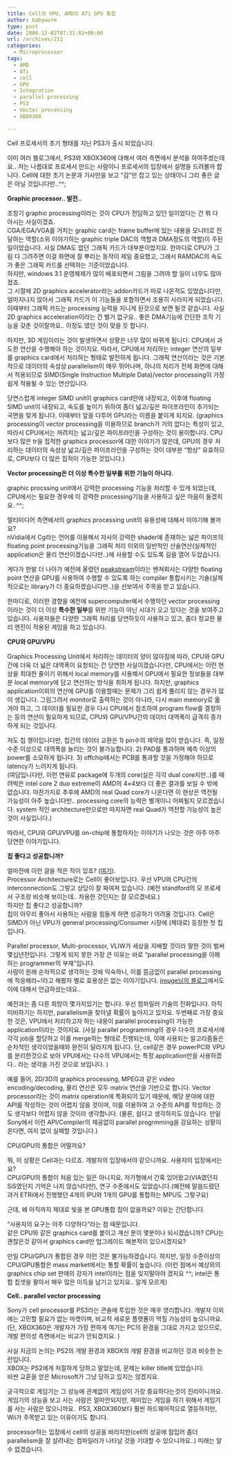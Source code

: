 ```yaml
---
title: Cell의 VPU, AMD의 ATi GPU 통합
author: babyworm
type: post
date: 2006-12-02T07:31:02+00:00
url: /archives/211
categories:
  - Microprocessor
tags:
  - AMD
  - ATi
  - cell
  - GPU
  - Integration
  - parallel processing
  - PS3
  - Vector processing
  - XBOX360

---
```

Cell 프로세서의 초기 형태를 지닌 PS3가 출시 되었습니다. 

  


이미 여러 블로그에서, PS3와 XBOX360에 대해서 여러 측면에서 분석을 하여주셨는데요.. 저는 나름대로 프로세서 만드는 사람이니 프로세서의 입장에서 설명을 드려볼까 합니다. Cell에 대한 초기 논문과 기사만을 보고 &#8220;감&#8221;만 잡고 있는 상태이니 그리 좋은 글은 아닐 것입니다만..^^;

  


**Graphic processor.. 발전..**

  


초창기 graphic processing이라는 것이 CPU가 전담하고 있던 일이었다는 건 뭐 다 아시는 사실이겠죠.  
CGA/EGA/VGA를 거치는 graphic card는 frame buffer에 있는 내용을 모니터로 전달하는 역할(소위 이야기하는 graphic triple DAC의 역할과 DMA정도의 역할)이 주된 일이었습니다. 사실 DMA도 없던 그래픽 카드가 대부분이었지요. 한마디로 CPU가 그림 다 그려주면 이걸 화면에 잘 뿌리는 동작이 제일 중요했고, 그래서 RAMDAC의 속도가 좋은 그래픽 카드를 선택하는 기준이었습니다.  
하지만, windows 3.1 운영체제가 많이 배포되면서 그림을 그려야 할 일이 너무도 많아졌죠.  
그 시절에 2D graphics accelerator라는 addon카드가 따로 나온적도 있었습니다만, 얼마지나지 않아서 그래픽 카드가 이 기능들을 포함하면서 조용히 사라지게 되었습니다. 이때부터 그래픽 카드는 processing 능력을 지니게 된것으로 보면 될것 같습니다. 사실 2D graphics acceleration이라는 건 별거 없구요.. 좋은 DMA기능에 간단한 조작 기능을 갖춘 것이랄까요.. 이정도 였던 것이 맞을 듯 합니다. 

  


하지만, 3D 게임이라는 것이 발생하면서 상황은 너무 많이 바뀌게 됩니다. CPU에서 과도한 연산을 수행해야 하는 것이지요. 따라서, CPU에서 처리하는 integer 연산의 일부를 graphics card에서 처리하는 형태로 발전하게 됩니다. 그래픽 연산이라는 것은 기본적으로 데이터의 속성상 parallelism이 매우 뛰어나며, 하나의 처리가 전체 화면에 대해서 적용되므로 SIMD(Single Instruction Multiple Data)/vector processing이 가장 쉽게 적용될 수 있는 연산입니다. 

  


당연스럽게 integer SIMD unit이 graphics card안에 내장되고, 이후에 floating SIMD unit이 내장되고, 속도를 높이기 위하여 좀더 넓고/깊은 파이프라인이 추가되는 국면을 맞게 됩니다. 이때부터 앞을 다투어 GPU라는 이름을 붙이게 되지요. (graphics processing이 vector processing을 이용하므로 branch가 거의 없다는 특성이 있고, 따라서 CPU에서는 꺼려지는 넓고/깊은 파이프라인을 구성하는 것이 용이합니다. CPU보다 많은 tr을 집적한 graphics processor에 대한 이야기가 많은데, GPU의 경우 처리하는 데이터의 속성상 넓고/깊은 파이프라인을 구성하는 것이 대부분 &#8220;항상&#8221; 유효하므로, CPU보다 더 많은 집적이 가능한 것입니다.)

  


**Vector processing은 더 이상 특수한 일부를 위한 기능이 아니다.**

  


graphic procssing unit에서 강력한 processing 기능을 처리할 수 있게 되었는데, CPU에서는 필요한 경우에 이 강력한 processing기능을 사용하고 싶은 마음이 들겠지요. ^^; 

  


멀티미디어 측면에서의 graphics processing unit의 유용성에 대해서 이야기해 볼까요?  
nVidia에서 Cg라는 언어를 이용해서 자사의 강력한 shader에 존재하는 넓은 파이프의 floating point processing기능을 그래픽 처리 이외의 일반적인 산술연산(실제적인 application은 물리 연산이겠습니다만..)에 사용할 수도 있도록 길을 열어 두었습니다. 

  


게다가 한발 더 나아가 예전에 올렸던 [peakstream][1]이라는 벤쳐회사는 다양한 floating point 연산을 GPU를 사용하여 수행할 수 있도록 하는 compiler 통합시키는 기술(실제적으로는 library가 더 중요하겠습니다만..)을 선보여서 주목을 받고 있습니다. 

  


한마디로, 이러한 경향을 예전에 supercomputer에서 수행하던 vector processing이라는 것이 더 이상 **특수한 일부**를 위한 기능이 아닌 시대가 오고 있다는 것을 보여주고 있습니다. 사용자들은 다양한 그래픽 처리를 당연하듯이 사용하고 있고, 좀더 정교한 물리 엔진이 적용된 게임을 하고 있습니다. 

  


**CPU와 GPU/VPU**

  


Graphics Processing Unit에서 처리하는 데이터의 양이 많아짐에 따라, CPU와 GPU간에 더욱 더 넓은 대역폭이 요청되는 건 당연한 사실이겠습니다만, CPU에서는 이런 현상을 최대한 줄이기 위해서 local memory를 사용해서 GPU에서 필요한 정보들을 대부분 local memory에 담고 연산하는 방식을 취하게 됩니다. 하지만, graphics application이외의 연산에 GPU를 이용할때는 문제가 그리 쉽게 풀리지 않는 경우가 많이 생깁니다. 그림그려서 monitor로 출력하는 것이 아니라, 다시 main memory로 옮겨야 하고, 그 데이터를 필요한 경우 다시 CPU에서 참조하여 program flow를 결정하는 등의 연산이 필요하게 되므로, CPU와 GPU/VPU간의 데이터 대역폭이 급격히 증가하게 되는 것입니다. 

  


저도 칩 쟁이입니다만, 칩간의 데이터 교환은 1) pin수의 제약을 많이 받습니다. 즉, 일정 수준 이상으로 대역폭을 늘리는 것이 불가능합니다. 2) PAD를 통과하며 예측 이상의 power를 소모하게 됩니다. 3) offchip에서는 PCB를 통과할 것을 가정해야 하므로 latency가 느려지게 됩니다.  
(여담입니다만, 이런 연유로 package에 두개의 core(실은 각각 dual core지만..)를 때려박은 intel core 2 duo extreme이 AMD의 4&#215;4보다 더 좋은 결과를 보일 수 밖에 없습니다. 마찬가지로 추후에 AMD의 real Quad core가 나온다면 이 현상은 역전될 가능성이 아주 높습니다만.. processing core의 능력은 별개이니 어찌될지 모르겠습니다. system 적인 architecture만으로만 따지자면 real Quad가 역전할 가능성이 높은 것이 사실입니다.)

  


따라서, CPU와 GPU/VPU를 on-chip에 통합하자는 이야기가 나오는 것은 아주 아주 당연한 이야기입니다. 

  


**칩 좋다고 성공합니까?**

  


얼마전에 이런 글을 적은 적이 있죠? ([여기][2]).  
Processor Architecture로는 Cell이 좋아보입니다. 우선 VPU와 CPU간의 interconnection도 그렇고 상당이 잘 짜여져 있습니다. (예전 standford의 모 프로세서 구조랑 비슷해 보이는데.. 차용한 것인지는 잘 모르겠네요.)  
하지만 칩 좋다고 성공합니까?  
칩이 아무리 좋아서 사용하는 사람을 힘들게 하면 성공하기 어려울 것입니다. Cell은 SIMD가 아닌 VPU가 general processing/Consumer 시장에 (제대로) 등장한 첫 칩입니다. 

  


Parallel processor, Multi-processor, VLIW가 세상을 지배할 것이라 말한 것이 벌써 몇십년전입니다. 그렇게 되지 못한 가장 큰 이유는 바로 &#8220;parallel processing을 이해하는 programmer의 부재&#8221;입니다.  
사람이 원래 순차적으로 생각하는 것에 익숙하니, 이를 뜸금없이 parallel processing에 적응해라~!라고 해봤자 별로 효용성은 없는 이야기입니다. [jrouge님의 블로그][3]에서도 이에 대해서 언급하셨는데요.. 

  


예전과는 좀 다른 희망이 몇가지있기는 합니다. 우선 컴파일러 기술의 진화입니다. 아직 미비하기는 하지만, parallelism을 찾아낼 확률이 높아지고 있지요. 두번째로 가장 중요한 것은, VPU에서 처리하고자 하는 내용이 parallel processing이 가능한 application이라는 것이지요. (사실 parallel programming의 경우 다수의 프로세서에 각각 job을 할당하고 이를 merge하는 형태로 진행되는데, 이때 사용되는 알고리즘들은 순차적인 생각이었을때와 완전히 달라지게 됩니다. 단, cell같은 경우 powerPC와 VPU를 분리한것으로 보아 VPU에서는 다수의 VPU에서는 특정 application만을 사용하겠다.. 라는 생각을 가진 것으로 보입니다. )

  


예를 들어, 2D/3D의 graphics processing, MPEG과 같은 video encoding/decoding, 물리 연산은 모두 matrix 연산을 기반으로 합니다. Vector processor라는 것이 matrix operation에 특화되어 있기 때문에, 해당 분야에 대한 API를 작성하는 것이 어렵지 않을 것이며, 이를 이용하여 고 수준의 API를 작성하는 것도 생각보다 어렵지 않을 것이라 생각합니다. (물론, 쉽다고 생각하지도 않습니다. 만일 Sony에서 이런 API/Compiler의 제공없이 parallel progrmming을 강요하는 상황이 온다면, 여지 없이 실패할 것입니다.)

CPU/GPU의 통합은 어떨까요?

  


뭐, 이 상황은 Cell과는 다르죠. 개발자의 입장에서야 같으니까요. 사용자의 입장에서는요?  
CPU/GPU의 통합이 처음 있는 일은 아니지요. 저가형에서 간혹 있어왔고(VIA였던지 SiS였던지 기억은 나지 않습닉다만), 연구 수준에서도 있었습니다.(예전에 말씀드렸던 과거 ETRi에서 진행했던 4개의 IPU와 1개의 GPU를 통합하는 MPU도 그렇구요)

  


근데, 왜 아직까지 제대로 빛을 본 GPU통합 칩이 없을까요? 이유는 간단합니다. 

  


&#8220;사용자의 요구는 아주 다양하다&#8221;라는 점 때문입니다.  
같은 CPU와 같은 graphics card를 붙이고 계신 분이 몇분이나 되시겠습니까? CPU는 괜찮은것 같아서 graphics card만 업그레이드 해본적이 있으시겠지요?

  


만일 CPU/GPU가 통합된 경우 이런 것은 불가능하겠습니다. 하지만, 일정 수준이상의 CPU/GPU통합은 mass market에서는 통할 확률이 높습니다. (이런 점에서 예상외의 graphics chip set 판매의 강자가 intel이라는 점을 잊지말아야 겠지요 ^^; intel은 통합 칩셋을 팔아서 매우 많은 이득을 남기고 있지요.. 알게 모르게)

  


**Cell.. parallel vector processing**

  


Sony가 cell processor를 PS3라는 콘솔에 투입한 것은 매우 영리합니다. 개발자 이외에는 고민할 필요가 없는 마켓이며, 비교적 새로운 플랫폼이 먹힐 가능성이 높으니까요. (단, XBOX360은 개발자가 가장 편하게 여기는 PC의 환경을 그대로 가지고 있으므로, 개발 편의성 측면에서는 비교가 안되겠지요. )

  


사실 지금의 논의는 PS2의 개발 환경과 XBOX의 개발 환경을 비교하던 것과 비슷한 논란입니다.  
XBOX는 PS2에게 처절하게 당하고 말았는데, 문제는 killer title에 있었습니다.  
비싼 교훈을 얻은 Microsoft가 그냥 당하고 있지는 않겠지요. 

  


궁극적으로 게임기는 그 성능에 관계없이 게임성이 가장 중요하다는것이 진리이니까요.  
게임기의 성능을 보고 사는 사람은 얼마안되지만, 재미있는 게임을 하기 위해서 게임기를 사는 사람은 많으니까요. &nbsp;PS3, XBOX360보다 훨씬 하드웨어적으로 열등하지만, Wii가 주목받고 있는 이유이기도 합니다. 

  


processor하는 입장에서 cell의 성공을 바라지만(cell의 성공에 힘입어 좀더 parallelism을 잘 살려내는 컴파일러가 나타날 것을 기대할 수 있으니까요..) 미래는 알 수 없겠습니다.

 [1]: http://babyworm.net/tatter/60
 [2]: http://babyworm.net/tatter/109
 [3]: http://jhrogue.blogspot.com/2006/11/xbox-360-vs-ps3.html